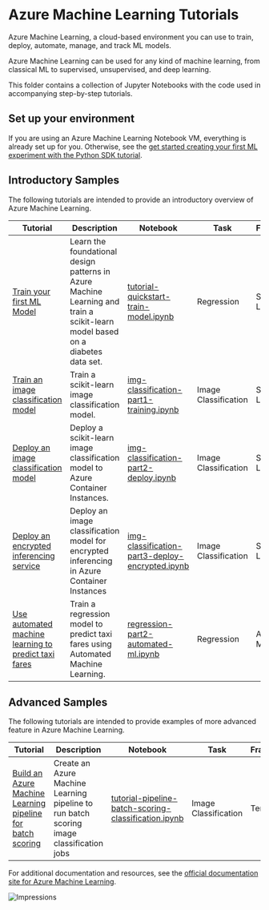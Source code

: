 # Azure Machine Learning Tutorials

Azure Machine Learning, a cloud-based environment you can use to train, deploy, automate, manage, and track ML models.

Azure Machine Learning can be used for any kind of machine learning, from classical ML to supervised, unsupervised, and deep learning.

This folder contains a collection of Jupyter Notebooks with the code used in accompanying step-by-step tutorials.

## Set up your environment

If you are using an Azure Machine Learning Notebook VM, everything is already set up for you. Otherwise, see the [get started creating your first ML experiment with the Python SDK tutorial](https://docs.microsoft.com/en-us/azure/machine-learning/tutorial-1st-experiment-sdk-setup).

## Introductory Samples

The following tutorials are intended to provide an introductory overview of Azure Machine Learning.

| Tutorial | Description | Notebook | Task | Framework | 
| --- | --- | --- | --- | --- |
| [Train your first ML Model](https://docs.microsoft.com/azure/machine-learning/tutorial-1st-experiment-sdk-train) | Learn the foundational design patterns in Azure Machine Learning and train a scikit-learn model based on a diabetes data set. | [tutorial-quickstart-train-model.ipynb](create-first-ml-experiment/tutorial-1st-experiment-sdk-train.ipynb) | Regression | Scikit-Learn
| [Train an image classification model](https://docs.microsoft.com/azure/machine-learning/tutorial-train-models-with-aml) | Train a scikit-learn image classification model. | [img-classification-part1-training.ipynb](image-classification-mnist-data/img-classification-part1-training.ipynb) | Image Classification | Scikit-Learn
| [Deploy an image classification model](https://docs.microsoft.com/azure/machine-learning/tutorial-deploy-models-with-aml) | Deploy a scikit-learn image classification model to Azure Container Instances. | [img-classification-part2-deploy.ipynb](image-classification-mnist-data/img-classification-part2-deploy.ipynb) | Image Classification | Scikit-Learn
| [Deploy an encrypted inferencing service](https://docs.microsoft.com/azure/machine-learning/tutorial-deploy-models-with-aml) |Deploy an image classification model for encrypted inferencing in Azure Container Instances | [img-classification-part3-deploy-encrypted.ipynb](image-classification-mnist-data/img-classification-part3-deploy-encrypted.ipynb) | Image Classification | Scikit-Learn
| [Use automated machine learning to predict taxi fares](https://docs.microsoft.com/azure/machine-learning/tutorial-auto-train-models) | Train a regression model to predict taxi fares using Automated Machine Learning. | [regression-part2-automated-ml.ipynb](regression-automl-nyc-taxi-data/regression-automated-ml.ipynb) | Regression | Automated ML 

## Advanced Samples

The following tutorials are intended to provide examples of more advanced feature in Azure Machine Learning.

| Tutorial | Description | Notebook | Task | Framework | 
| --- | --- | --- | --- | --- |
| [Build an Azure Machine Learning pipeline for batch scoring](https://docs.microsoft.com/azure/machine-learning/tutorial-pipeline-batch-scoring-classification) | Create an Azure Machine Learning pipeline to run batch scoring image classification jobs | [tutorial-pipeline-batch-scoring-classification.ipynb](machine-learning-pipelines-advanced/tutorial-pipeline-batch-scoring-classification.ipynb) | Image Classification | TensorFlow

For additional documentation and resources, see the [official documentation site for Azure Machine Learning](https://docs.microsoft.com/azure/machine-learning/).

![Impressions](https://PixelServer20190423114238.azurewebsites.net/api/impressions/MachineLearningNotebooks/tutorials/README.png)